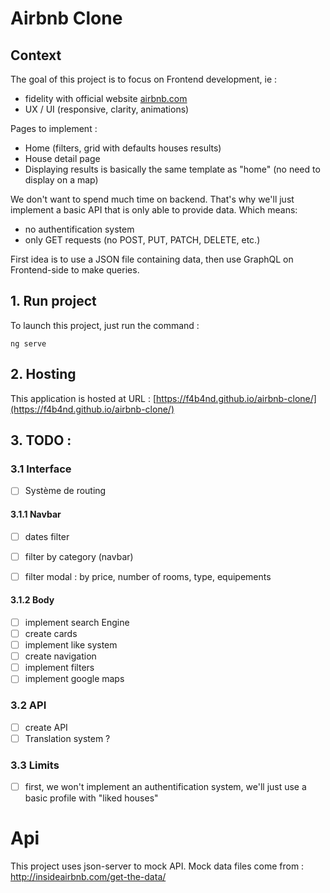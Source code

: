 # Airbnb Clone

## Context 
The goal of this project is to focus on Frontend development, ie :
- fidelity with official website [airbnb.com](https://airbnb.com)
- UX / UI (responsive, clarity, animations)

Pages to implement :
- Home (filters, grid with defaults houses results)
- House detail page
- Displaying results is basically the same template as "home" (no need to display on a map)

We don't want to spend much time on backend. That's why we'll just implement a basic API that is only able to provide data. 
Which means: 
- no authentification system
- only GET requests (no POST, PUT, PATCH, DELETE, etc.)

First idea is to use a JSON file containing data, then use GraphQL on Frontend-side to make queries.


## 1. Run project
To launch this project, just run the command : 
```
ng serve
```

## 2. Hosting

This application is hosted at URL : [https://f4b4nd.github.io/airbnb-clone/](https://f4b4nd.github.io/airbnb-clone/)



## 3. TODO :

### 3.1 Interface
- [ ] Système de routing

#### 3.1.1 Navbar
- [ ] dates filter
- [ ] filter by category (navbar)
- [ ] filter modal : by price, number of rooms, type, equipements


#### 3.1.2 Body
- [ ] implement search Engine
- [ ] create cards
- [ ] implement like system
- [ ] create navigation
- [ ] implement filters
- [ ] implement google maps

### 3.2 API
- [ ] create API  
- [ ] Translation system ?

### 3.3 Limits

- [ ] first, we won't implement an authentification system, we'll just use a basic profile with "liked houses"

# Api
This project uses json-server to mock API.
Mock data files come from : http://insideairbnb.com/get-the-data/